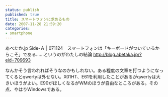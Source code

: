 ```yaml
---
status: publish
published: true
title: スマートフォンに求めるもの
date: 2007-11-28 21:59:20
categories:
- smartphone
---
```

あべたか.jp Side-Ａ | 071124　スマートフォンは「キーボードがついているからこそ」である……というのがわたしの結論
<a href="http://blog.abetaka.jp/?eid=709693"> http://blog.abetaka.jp/?eid=709693</a>

なんかそう言われればそうなのかもしれない。ある程度の文章を打つようになってくるとqwertyは外せない。X01HT、E61を利用したことがあるがqwertyは大きいほうがよい。E90がほしくなるがWMのほうが自由なところがある。その点、やはりWindowsである。
